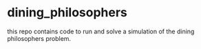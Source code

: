 # dining_philosophers
this repo contains code to run and solve a simulation of the dining philosophers problem.
